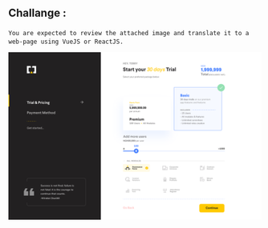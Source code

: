 ## Challange :

`You are expected to review the attached image and translate it to a web-page using VueJS or ReactJS.`

![Junior Front End Test](https://github.com/promiselxg/junior_front_end_test/blob/main/src/images/02-onboarding-setup.png)
